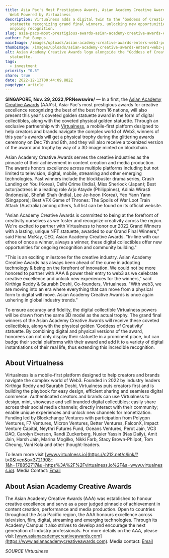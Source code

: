 ```yaml
---
title: Asia Pac's Most Prestigious Awards, Asian Academy Creative Awards Enters
  Web3 Powered by Virtualness
description: Virtualness adds a digital twin to the ‘Goddess of Creativity’
  statuette recognizing grand final winners, unlocking new opportunities for
  ongoing recognition.
slug: asia-pacs-most-prestigious-awards-asian-academy-creative-awards-enters-web3-powered-by-virtualness
author: Pat Bumpus
mainImage: /images/uploads/asian-academy-creative-awards-enters-web3-powered-by-virtualness-featured.jpg
thumbImage: /images/uploads/asian-academy-creative-awards-enters-web3-powered-by-virtualness-thumb.jpg
alt: Asian Academy Creative Awards logo alongside the "Goddess of Creativity"
  statuette.
tags:
  - investment
priority: "0.5"
share: true
date: 2022-12-13T00:44:09.882Z
pagetype: article
---
```

**SINGAPORE, Nov. 29, 2022 /PRNewswire/** — In a first, the [Asian Academy Creative Awards](https://www.asianacademycreativeawards.com/) (AAA's), Asia-Pac's most prestigious awards for creative excellence recognizing the best of the best from 16 nations, will also present this year's coveted golden statuette award in the form of digital collectibles, along with the coveted physical golden statuette. Through an exclusive partnership with [Virtualness](https://virtualness.io/), a mobile-first platform designed to help creators and brands navigate the complex world of Web3, winners of this year's awards will get a physical trophy during the glittering awards ceremony on Dec 7th and 8th, and they will also receive a tokenized version of the award and trophy by way of a 3D image minted on blockchain.

Asian Academy Creative Awards serves the creative industries as the pinnacle of their achievement in content creation and media production. The awards honors excellence across multiple platforms including but not limited to television, digital, mobile, streaming and other emerging technologies. Past winners include the blockbuster drama series, Crash Landing on You (Korea), Delhi Crime (India), Miss Sherlock (Japan); Best actor/actress in a leading role Arjo Atayde (Philippines), Adinia Wirasti (Indonesia), Shefali Shah (India), Lee Je-hoon (Korea), Yeo Yann Yann (Singapore); Best VFX Game of Thrones: The Spoils of War Loot Train Attack (Australia) among others, full list can be found on its official website.

"Asian Academy Creative Awards is committed to being at the forefront of creativity ourselves as we foster and recognize creativity across the region. We're excited to partner with Virtualness to honor our 2022 Grand Winners with a lasting, unique NFT statuette, awarded to our Grand Final Winners," said Fiona McKay, CEO, Asian Academy Creative Awards. "In-line with our ethos of once a winner, always a winner, these digital collectibles offer new opportunities for ongoing recognition and community building."

"This is an exciting milestone for the creative industry. Asian Academy Creative Awards has always been ahead of the curve in adopting technology & being on the forefront of innovation. We could not be more honored to partner with AAA & power their entry to web3 as we celebrate creative excellence and unlock new experiences for the winners," said Kirthiga Reddy & Saurabh Doshi, Co-founders, Virtualness. "With web3, we are moving into an era where everything that can move from a physical form to digital will move. Asian Academy Creative Awards is once again ushering in global industry trends."

To ensure accuracy and fidelity, the digital collectible Virtualness powers will be drawn from the same 3D model as the actual trophy. The grand final winners of the Asian Academy Creative Awards will receive these coveted collectibles, along with the physical golden ‘Goddess of Creativity' statuette. By combining digital and physical versions of the award, honorees can not only display their statuette in a prominent place, but can badge their social platforms with their award and add it to a variety of digital instantiations of their real life, thus extending this incredible recognition.

## About Virtualness

Virtualness is a mobile-first platform designed to help creators and brands navigate the complex world of Web3. Founded in 2022 by industry leaders Kirthiga Reddy and Saurabh Doshi, Virtualness puts creators first and is building the playbook for easy design, efficient sharing and seamless digital commerce. Authenticated creators and brands can use Virtualness to design, mint, showcase and sell branded digital collectibles; easily share across their social media channels; directly interact with their community; enable unique experiences and unlock new channels for monetization. Funding led by Blockchange Ventures with participation from Polygon Ventures, F7 Ventures, Micron Ventures, Better Ventures, FalconX, Impact Venture Capital, Neythri Futures Fund, Oceans Ventures, Perot Jain, VC3 DAO, Carolyn Everson, Randi Zuckerberg, Nusier Yassin (Nas Daily), Amit Jain, Harsh Jain, Marina Mogilko, Nikki Farb, Stacy Brown-Philpot, Tom Cheung, Vani Kola and other thought-leaders.

To learn more visit [www.virtualness.io](https://c212.net/c/link/?t=0&l=en&o=3721908-1&h=178852717&u=https%3A%2F%2Fvirtualness.io%2F&a=www.virtualness.io). Media Contact: [Email](<mailto: press@virtualness.io>)

## About Asian Academy Creative Awards

The Asian Academy Creative Awards (AAA) was established to honour creative excellence and serve as a peer judged pinnacle of achievement in content creation, performance and media production. Open to countries throughout the Asia Pacific region, the AAA honours excellence across television, film, digital, streaming and emerging technologies. Through its Academy Campus it also strives to develop and encourage the next generation of industry professionals. For more details on the AAA, please visit [www.asianacademycreativeawards.com](https://www.asianacademycreativeawards.com). Media contact: [Email](<mailto: hello@asianacademycreativeawards.com>)

*SOURCE Virtualness*